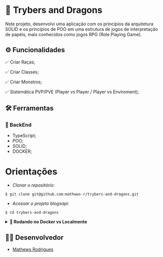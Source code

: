 
# :scroll: Trybers and Dragons

Nste projeto, desenvolvi uma aplicação com os princípios da arquitetura SOLID e os princípios de POO em uma estrutura de jogos de interpretação de papéis, mais conhecidos como jogos RPG (Role Playing Game).

## ⚙️ Funcionalidades

✅ Criar Raças;

✅ Criar Classes;

✅ Criar Monstros;

✅ Sistemática PVP/PVE (Player vs Player / Player vs Enviroment);

## :hammer_and_wrench: Ferramentas 
### 🍮 BackEnd
- TypeScript;
- POO;
- SOLID;
- DOCKER;

# Orientações

- *Clonar o repositório:*

```
$ git clone git@github.com:mathews-r/trybers-and-dragons.git
```

- *Acessar o projeto blogsapi:*

```
$ cd trybers-and-dragons
```

<details>
  <summary><strong>🐋 Rodando no Docker vs Localmente</strong></summary><br />
  
  ## Com Docker

  > Rode o serviço `node` com o comando `docker-compose up -d`.
  - Esse serviço irá inicializar um container chamado `trybers_and_dragons`.
  - A partir daqui você pode rodar o container `trybers_and_dragons` via CLI ou abri-lo no VS Code.

  > Use o comando `docker exec -it trybers_and_dragons bash`.

  > Instale as dependências com `npm install`
  
  ⚠ Atenção ⚠ Caso opte por utilizar o Docker, **TODOS** os comandos disponíveis no `package.json` (npm start, npm test, npm run dev, ...) devem ser executados **DENTRO** do container, ou seja, no terminal que aparece após a execução do comando `docker exec` citado acima. 

<img src="images/remote-container.png" width="800px" >  

---
  
  ## Sem Docker
  
  > Instale as dependências com `npm install`
 
  - Para rodar o projeto desta forma, obrigatoriamente você deve ter o `node` instalado em seu computador.

  <br/>
</details>

## 👨‍💻 Desenvolvedor

- [Mathews Rodrigues](https://www.linkedin.com/in/mathewsrodrigues/)
